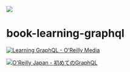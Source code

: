 ![](https://github.com/takkyuuplayer/book-learning-graphql/workflows/CI/badge.svg)

# book-learning-graphql

[![Learning GraphQL - O'Reilly Media](https://covers.oreillystatic.com/images/0636920137269/lrg.jpg)](http://shop.oreilly.com/product/0636920137269.do)

[![O'Reilly Japan - 初めてのGraphQL](https://www.oreilly.co.jp/books/images/picture_large978-4-87311-893-2.jpeg)](https://www.oreilly.co.jp/books/9784873118932/)

